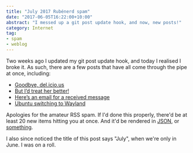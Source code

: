 ```yaml
---
title: "July 2017 Rubénerd spam"
date: "2017-06-05T16:22:00+10:00"
abstract: "I messed up a git post update hook, and now, new posts!"
category: Internet
tag:
- spam
- weblog
---
```

Two weeks ago I updated my git post update hook, and today I realised I broke it. As such, there are a few posts that have all come through the pipe at once, including:

* [Goodbye, del.icio.us](https://rubenerd.com/goodbye-delicious/)
* [But I’d treat her better!](https://rubenerd.com/but-the-girls-like-bad-boys/)
* [Here’s an email for a received message](https://rubenerd.com/heres-an-email-for-a-received-message/)
* [Ubuntu switching to Wayland](https://rubenerd.com/ubuntu-switching-to-wayland/)

Apologies for the amateur RSS spam. If I'd done this properly, there'd be at least 20 new items hitting you at once. And it'd be rendered in [JSON], or [something].

I also since noticed the title of this post says "July", when we're only in June. I was on a roll.

[JSON]: http://scripting.com/2017/06/03.html#a080611
[something]: https://jsonfeed.org/version/1

